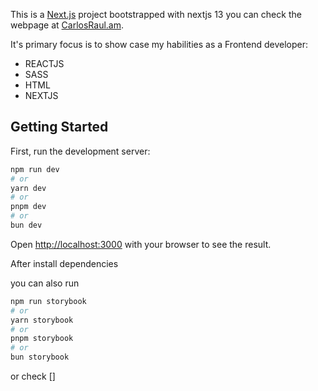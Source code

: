 This is a [Next.js](https://nextjs.org/) project bootstrapped with nextjs 13 you can check the webpage at [CarlosRaul.am](https://carlosraul.am).

It's primary focus is to show case my habilities as a Frontend developer:

- REACTJS
- SASS
- HTML
- NEXTJS

## Getting Started

First, run the development server:

```bash
npm run dev
# or
yarn dev
# or
pnpm dev
# or
bun dev
```

Open [http://localhost:3000](http://localhost:3000) with your browser to see the result.

After install dependencies

you can also run 

```bash
npm run storybook
# or
yarn storybook
# or
pnpm storybook
# or
bun storybook
```

or check []
